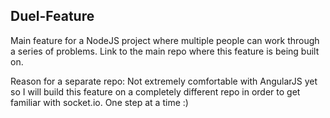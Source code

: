 
## Duel-Feature

Main feature for a NodeJS project where multiple people can work through a series of problems. Link to the main repo where this feature is being built on.

Reason for a separate repo: Not extremely comfortable with AngularJS yet so I will build this feature on a completely different repo in order to get familiar with socket.io. One step at a time :)
